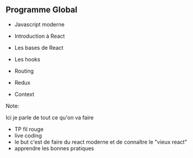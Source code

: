 ## Programme Global

- Javascript moderne

- Introduction à React

- Les bases de React

- Les hooks

- Routing

- Redux

- Context

Note:

Ici je parle de tout ce qu'on va faire

- TP fil rouge
- live coding
- le but c'est de faire du react moderne et de connaître le "vieux react"
- apprendre les bonnes pratiques
